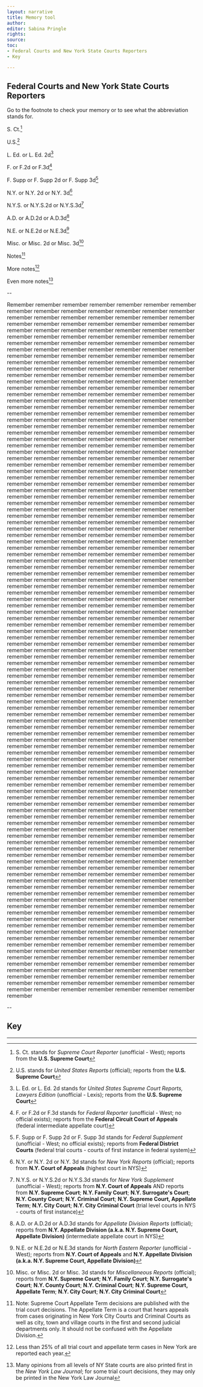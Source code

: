 ```yaml
---
layout: narrative
title: Memory tool
author:
editor: Sabina Pringle
rights:
source:
toc:
- Federal Courts and New York State Courts Reporters
- Key

---
```

## Federal Courts and New York State Courts Reporters

Go to the footnote to check your memory or to see what the abbreviation stands for.

S. Ct.[^1]

U.S.[^2]

L. Ed. or L. Ed. 2d[^3]

F. or F.2d or F.3d[^4]

F. Supp or F. Supp 2d or F. Supp 3d[^5]

N.Y. or N.Y. 2d or N.Y. 3d[^6]

N.Y.S. or N.Y.S.2d or N.Y.S.3d[^7]

A.D. or A.D.2d or A.D.3d[^8]

N.E. or N.E.2d or N.E.3d[^9]

Misc. or Misc. 2d or Misc. 3d[^10]

Notes[^11]

More notes[^12]

Even more notes[^13]

--

Remember remember remember remember remember remember remember remember remember remember remember remember remember remember remember remember remember remember remember remember remember remember remember remember remember remember remember remember remember remember remember remember remember remember remember remember remember remember remember remember remember remember remember remember remember remember remember remember remember remember remember remember remember remember remember remember remember remember remember remember remember remember remember remember remember remember remember remember remember remember remember remember remember remember remember remember remember remember remember remember remember remember remember remember remember remember remember remember remember remember remember remember remember remember remember remember remember remember remember remember remember remember remember remember remember remember remember remember remember remember remember remember remember remember remember remember remember remember remember remember remember remember remember remember remember remember remember remember remember remember remember remember remember remember remember remember remember remember remember remember remember remember remember remember remember remember remember remember remember remember remember remember remember remember remember remember remember remember remember remember remember remember remember remember remember remember remember remember remember remember remember remember remember remember remember remember remember remember remember remember remember remember remember remember remember remember remember remember remember remember remember remember remember remember remember remember remember remember remember remember remember remember remember remember remember remember remember remember remember remember remember remember remember remember remember remember remember remember remember remember remember remember remember remember remember remember remember remember remember remember remember remember remember remember remember remember remember remember remember remember remember remember remember remember remember remember remember remember remember remember remember remember remember remember remember remember remember remember remember remember remember remember remember remember remember remember remember remember remember remember remember remember remember remember remember remember remember remember remember remember remember remember remember remember remember remember remember remember remember remember remember remember remember remember remember remember remember remember remember remember remember remember remember remember remember remember remember remember remember remember remember remember remember remember remember remember remember remember remember remember remember remember remember remember remember remember remember remember remember remember remember remember remember remember remember remember remember remember remember remember remember remember remember remember remember remember remember remember remember remember remember remember remember remember remember remember remember remember remember remember remember remember remember remember remember remember remember remember remember remember remember remember remember remember remember remember remember remember remember remember remember remember remember remember remember remember remember remember remember remember remember remember remember remember remember remember remember remember remember remember remember remember remember remember remember remember remember remember remember remember remember remember remember remember remember remember remember remember remember remember remember remember remember remember remember remember remember remember remember remember remember remember remember remember remember remember remember remember remember remember remember remember remember remember remember remember remember remember remember remember remember remember remember remember remember remember remember remember remember remember remember remember remember remember remember remember remember remember remember remember remember remember remember remember remember remember remember remember remember remember remember remember remember remember remember remember remember remember remember remember remember remember remember remember remember remember remember remember remember remember remember remember remember remember remember remember remember remember remember remember remember remember remember remember remember remember remember remember remember remember remember remember remember remember remember remember remember remember remember remember remember remember remember remember remember remember remember remember remember remember remember remember remember remember remember remember remember remember remember remember remember remember remember remember remember remember remember remember remember remember remember remember remember remember remember remember remember remember remember remember remember remember remember remember remember remember remember remember remember remember remember remember remember remember remember remember remember remember remember remember remember remember remember remember remember remember remember remember remember remember remember remember remember remember remember remember remember remember remember remember remember remember remember remember remember remember remember remember remember remember remember remember remember remember remember remember remember remember remember remember remember remember remember remember remember remember remember remember remember remember remember remember remember remember remember remember remember remember remember remember remember remember remember remember remember remember remember remember remember remember remember remember remember remember remember remember remember remember remember remember remember remember remember remember remember remember remember remember remember remember remember remember remember remember remember remember remember remember remember remember remember remember remember remember remember remember remember remember remember remember remember remember remember remember remember remember remember remember remember remember remember remember remember remember remember remember remember remember remember remember remember remember remember remember remember remember remember remember remember remember remember remember remember remember remember remember remember remember remember remember remember remember remember remember remember remember remember remember remember remember remember remember remember remember remember remember remember

--

## Key

[^1]: S. Ct. stands for *Supreme Court Reporter* (unofficial - West); reports from the **U.S. Supreme Court**

[^2]: U.S. stands for *United States Reports* (official); reports from the **U.S. Supreme Court**

[^3]: L. Ed. or L. Ed. 2d[^2] stands for *United States Supreme Court Reports, Lawyers Edition* (unofficial - Lexis); reports from the **U.S. Supreme Court**

[^4]: F. or F.2d or F.3d stands for *Federal Reporter* (unofficial - West; no official exists); reports from the **Federal Circuit Court of Appeals** (federal intermediate appellate court)

[^5]: F. Supp or F. Supp 2d or F. Supp 3d stands for *Federal Supplement* (unofficial - West; no official exists); reports from **Federal District Courts** (federal trial courts - courts of first instance in federal system)

[^6]: N.Y. or N.Y. 2d or N.Y. 3d stands for *New York Reports* (official); reports from **N.Y. Court of Appeals** (highest court in NYS)

[^7]: N.Y.S. or N.Y.S.2d or N.Y.S.3d stands for *New York Supplement* (unofficial - West); reports from **N.Y. Court of Appeals** AND reports from **N.Y. Supreme Court**; **N.Y. Family Court**; **N.Y. Surrogate's Court**; **N.Y. County Court**; **N.Y. Criminal Court**; **N.Y. Supreme Court, Appellate Term**; **N.Y. City Court**; **N.Y. City Criminal Court** (trial level courts in NYS - courts of first instance)

[^8]: A.D. or A.D.2d or A.D.3d stands for *Appellate Division Reports* (official); reports from **N.Y. Appellate Division (a.k.a. N.Y. Supreme Court, Appellate Division)** (intermediate appellate court in NYS)

[^9]: N.E. or N.E.2d or N.E.3d stands for *North Eastern Reporter* (unofficial - West); reports from **N.Y. Court of Appeals** and **N.Y. Appellate Division (a.k.a. N.Y. Supreme Court, Appellate Division)**

[^10]: Misc. or Misc. 2d or Misc. 3d stands for *Miscellaneous Reports* (official); reports from **N.Y. Supreme Court**; **N.Y. Family Court**; **N.Y. Surrogate's Court**; **N.Y. County Court**; **N.Y. Criminal Court**; **N.Y. Supreme Court, Appellate Term**; **N.Y. City Court**; **N.Y. City Criminal Court**

[^11]: Note: Supreme Court Appellate Term decisions are published with the trial court decisions. The Appellate Term is a court that hears appeals from cases originating in New York City Courts and Criminal Courts as well as city, town and village courts in the first and second judicial departments only. It should not be confused with the Appellate Division.

[^12]: Less than 25% of all trial court and appellate term cases in New York are reported each year.

[^13]: Many opinions from all levels of NY State courts are also printed first in the *New York Law Journal*; for some trial court decisions, they may only be printed in the New York Law Journal

---
